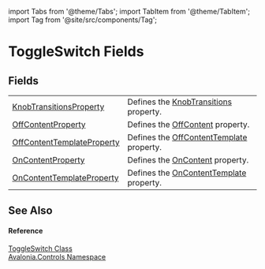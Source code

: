 import Tabs from '@theme/Tabs'; 
import TabItem from '@theme/TabItem'; 
import Tag from '@site/src/components/Tag'; 

# ToggleSwitch Fields




## Fields
<table>
<tr>
<td><a href="F_Avalonia_Controls_ToggleSwitch_KnobTransitionsProperty">KnobTransitionsProperty</a></td>
<td>Defines the <a href="P_Avalonia_Controls_ToggleSwitch_KnobTransitions">KnobTransitions</a> property.</td>
</tr>
<tr>
<td><a href="F_Avalonia_Controls_ToggleSwitch_OffContentProperty">OffContentProperty</a></td>
<td>Defines the <a href="P_Avalonia_Controls_ToggleSwitch_OffContent">OffContent</a> property.</td>
</tr>
<tr>
<td><a href="F_Avalonia_Controls_ToggleSwitch_OffContentTemplateProperty">OffContentTemplateProperty</a></td>
<td>Defines the <a href="P_Avalonia_Controls_ToggleSwitch_OffContentTemplate">OffContentTemplate</a> property.</td>
</tr>
<tr>
<td><a href="F_Avalonia_Controls_ToggleSwitch_OnContentProperty">OnContentProperty</a></td>
<td>Defines the <a href="P_Avalonia_Controls_ToggleSwitch_OnContent">OnContent</a> property.</td>
</tr>
<tr>
<td><a href="F_Avalonia_Controls_ToggleSwitch_OnContentTemplateProperty">OnContentTemplateProperty</a></td>
<td>Defines the <a href="P_Avalonia_Controls_ToggleSwitch_OnContentTemplate">OnContentTemplate</a> property.</td>
</tr>
</table>

## See Also


#### Reference
<a href="T_Avalonia_Controls_ToggleSwitch">ToggleSwitch Class</a>  
<a href="N_Avalonia_Controls">Avalonia.Controls Namespace</a>  
